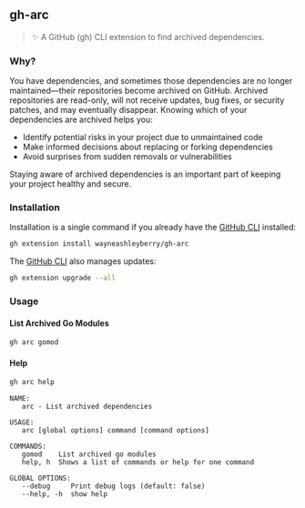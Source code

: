 ## gh-arc

> ✨ A GitHub (gh) CLI extension to find archived dependencies.

### Why?

You have dependencies, and sometimes those dependencies are no longer maintained—their repositories become archived on GitHub. Archived repositories are read-only, will not receive updates, bug fixes, or security patches, and may eventually disappear. Knowing which of your dependencies are archived helps you:

- Identify potential risks in your project due to unmaintained code
- Make informed decisions about replacing or forking dependencies
- Avoid surprises from sudden removals or vulnerabilities

Staying aware of archived dependencies is an important part of keeping your project healthy and secure.

### Installation

Installation is a single command if you already have the [GitHub CLI](https://cli.github.com) installed:

```sh
gh extension install wayneashleyberry/gh-arc
```

The [GitHub CLI](https://cli.github.com) also manages updates:

```sh
gh extension upgrade --all
```

### Usage

#### List Archived Go Modules

```sh
gh arc gomod
```

#### Help

```sh
gh arc help
```

```
NAME:
   arc - List archived dependencies

USAGE:
   arc [global options] command [command options]

COMMANDS:
   gomod    List archived go modules
   help, h  Shows a list of commands or help for one command

GLOBAL OPTIONS:
   --debug     Print debug logs (default: false)
   --help, -h  show help
```
